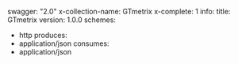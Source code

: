swagger: "2.0"
x-collection-name: GTmetrix
x-complete: 1
info:
  title: GTmetrix
  version: 1.0.0
schemes:
- http
produces:
- application/json
consumes:
- application/json